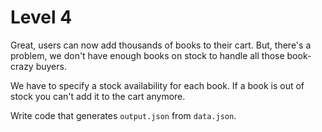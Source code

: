# Level 4

Great, users can now add thousands of books to their cart.
But, there's a problem, we don't have enough books on stock to handle all those book-crazy buyers.

We have to specify a stock availability for each book.
If a book is out of stock you can't add it to the cart anymore.

Write code that generates `output.json` from `data.json`.
